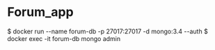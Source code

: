 # Forum_app

$ docker run --name forum-db -p 27017:27017 -d mongo:3.4 --auth
$ docker exec -it forum-db mongo admin
